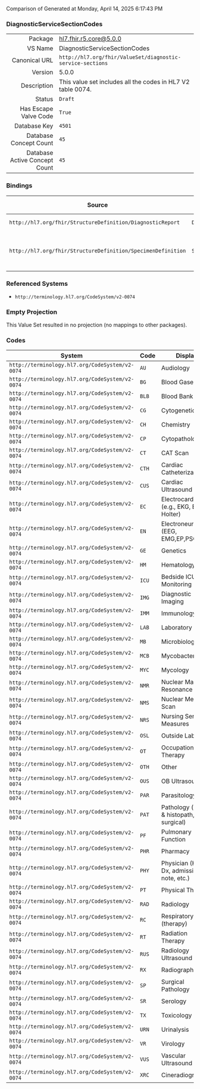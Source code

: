 Comparison of 
Generated at Monday, April 14, 2025 6:17:43 PM

### DiagnosticServiceSectionCodes

|      |     |
| ---: | --- |
| Package | hl7.fhir.r5.core@5.0.0 |
| VS Name | DiagnosticServiceSectionCodes |
| Canonical URL | `http://hl7.org/fhir/ValueSet/diagnostic-service-sections` |
| Version | 5.0.0 |
| Description | This value set includes all the codes in HL7 V2 table 0074. |
| Status | `Draft` |
| Has Escape Valve Code | `True` |
| Database Key | `4501` |
| Database Concept Count | `45` |
| Database Active Concept Count | `45` |
### Bindings

| Source | Element | Binding | Strength | Element Short |
| ------ | ------- | ------- | -------- | ------------- |
| `http://hl7.org/fhir/StructureDefinition/DiagnosticReport` | `DiagnosticReport.category` | `http://hl7.org/fhir/ValueSet/diagnostic-service-sections` | `Example` | Service category |
| `http://hl7.org/fhir/StructureDefinition/SpecimenDefinition` | `SpecimenDefinition.typeTested.testingDestination` | `http://hl7.org/fhir/ValueSet/diagnostic-service-sections` | `Example` | Where the specimen will be tested |

### Referenced Systems

* `http://terminology.hl7.org/CodeSystem/v2-0074`
### Empty Projection

This Value Set resulted in no projection (no mappings to other packages).

### Codes

| System | Code | Display |
| ------ | ---- | ------- |
| `http://terminology.hl7.org/CodeSystem/v2-0074` | `AU` | Audiology |
| `http://terminology.hl7.org/CodeSystem/v2-0074` | `BG` | Blood Gases |
| `http://terminology.hl7.org/CodeSystem/v2-0074` | `BLB` | Blood Bank |
| `http://terminology.hl7.org/CodeSystem/v2-0074` | `CG` | Cytogenetics |
| `http://terminology.hl7.org/CodeSystem/v2-0074` | `CH` | Chemistry |
| `http://terminology.hl7.org/CodeSystem/v2-0074` | `CP` | Cytopathology |
| `http://terminology.hl7.org/CodeSystem/v2-0074` | `CT` | CAT Scan |
| `http://terminology.hl7.org/CodeSystem/v2-0074` | `CTH` | Cardiac Catheterization |
| `http://terminology.hl7.org/CodeSystem/v2-0074` | `CUS` | Cardiac Ultrasound |
| `http://terminology.hl7.org/CodeSystem/v2-0074` | `EC` | Electrocardiac (e.g., EKG,  EEC, Holter) |
| `http://terminology.hl7.org/CodeSystem/v2-0074` | `EN` | Electroneuro (EEG, EMG,EP,PSG) |
| `http://terminology.hl7.org/CodeSystem/v2-0074` | `GE` | Genetics |
| `http://terminology.hl7.org/CodeSystem/v2-0074` | `HM` | Hematology |
| `http://terminology.hl7.org/CodeSystem/v2-0074` | `ICU` | Bedside ICU Monitoring |
| `http://terminology.hl7.org/CodeSystem/v2-0074` | `IMG` | Diagnostic Imaging |
| `http://terminology.hl7.org/CodeSystem/v2-0074` | `IMM` | Immunology |
| `http://terminology.hl7.org/CodeSystem/v2-0074` | `LAB` | Laboratory |
| `http://terminology.hl7.org/CodeSystem/v2-0074` | `MB` | Microbiology |
| `http://terminology.hl7.org/CodeSystem/v2-0074` | `MCB` | Mycobacteriology |
| `http://terminology.hl7.org/CodeSystem/v2-0074` | `MYC` | Mycology |
| `http://terminology.hl7.org/CodeSystem/v2-0074` | `NMR` | Nuclear Magnetic Resonance |
| `http://terminology.hl7.org/CodeSystem/v2-0074` | `NMS` | Nuclear Medicine Scan |
| `http://terminology.hl7.org/CodeSystem/v2-0074` | `NRS` | Nursing Service Measures |
| `http://terminology.hl7.org/CodeSystem/v2-0074` | `OSL` | Outside Lab |
| `http://terminology.hl7.org/CodeSystem/v2-0074` | `OT` | Occupational Therapy |
| `http://terminology.hl7.org/CodeSystem/v2-0074` | `OTH` | Other |
| `http://terminology.hl7.org/CodeSystem/v2-0074` | `OUS` | OB Ultrasound |
| `http://terminology.hl7.org/CodeSystem/v2-0074` | `PAR` | Parasitology |
| `http://terminology.hl7.org/CodeSystem/v2-0074` | `PAT` | Pathology (gross & histopath, not surgical) |
| `http://terminology.hl7.org/CodeSystem/v2-0074` | `PF` | Pulmonary Function |
| `http://terminology.hl7.org/CodeSystem/v2-0074` | `PHR` | Pharmacy |
| `http://terminology.hl7.org/CodeSystem/v2-0074` | `PHY` | Physician (Hx. Dx, admission note, etc.) |
| `http://terminology.hl7.org/CodeSystem/v2-0074` | `PT` | Physical Therapy |
| `http://terminology.hl7.org/CodeSystem/v2-0074` | `RAD` | Radiology |
| `http://terminology.hl7.org/CodeSystem/v2-0074` | `RC` | Respiratory Care (therapy) |
| `http://terminology.hl7.org/CodeSystem/v2-0074` | `RT` | Radiation Therapy |
| `http://terminology.hl7.org/CodeSystem/v2-0074` | `RUS` | Radiology Ultrasound |
| `http://terminology.hl7.org/CodeSystem/v2-0074` | `RX` | Radiograph |
| `http://terminology.hl7.org/CodeSystem/v2-0074` | `SP` | Surgical Pathology |
| `http://terminology.hl7.org/CodeSystem/v2-0074` | `SR` | Serology |
| `http://terminology.hl7.org/CodeSystem/v2-0074` | `TX` | Toxicology |
| `http://terminology.hl7.org/CodeSystem/v2-0074` | `URN` | Urinalysis |
| `http://terminology.hl7.org/CodeSystem/v2-0074` | `VR` | Virology |
| `http://terminology.hl7.org/CodeSystem/v2-0074` | `VUS` | Vascular Ultrasound |
| `http://terminology.hl7.org/CodeSystem/v2-0074` | `XRC` | Cineradiograph |
